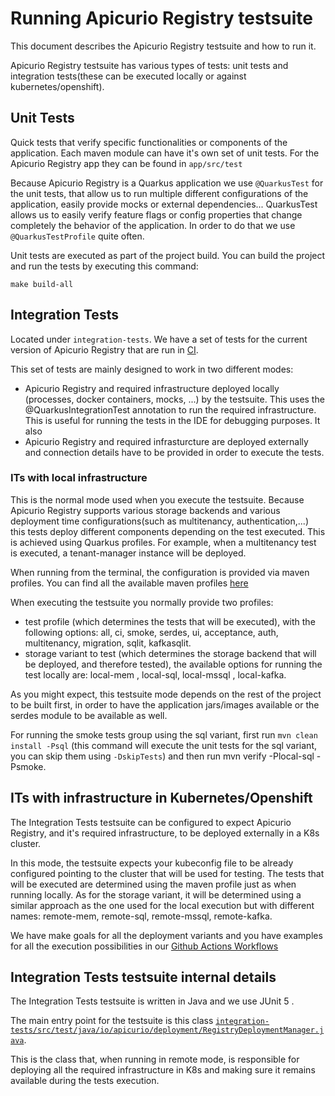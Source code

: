 # Running Apicurio Registry testsuite

This document describes the Apicurio Registry testsuite and how to run it.

Apicurio Registry testsuite has various types of tests: unit tests and integration tests(these can be executed locally or against kubernetes/openshift).

## Unit Tests

Quick tests that verify specific functionalities or components of the application. Each maven module can have it's own set of unit tests.
For the Apicurio Registry app they can be found in `app/src/test`

Because Apicurio Registry is a Quarkus application we use `@QuarkusTest` for the unit tests, that allow us to run multiple different configurations of 
the application, easily provide mocks or external dependencies... QuarkusTest allows us to easily verify feature flags or config properties that change completely the behavior of the application. In order to do that we use `@QuarkusTestProfile` quite often.

Unit tests are executed as part of the project build. You can build the project and run the tests by executing this command:
```
make build-all
```

## Integration Tests

Located under `integration-tests`. We have a set of tests for the current version of Apicurio Registry that are run in [CI](.github/workflows/integration-tests.yaml).

This set of tests are mainly designed to work in two different modes:

+ Apicurio Registry and required infrastructure deployed locally (processes, docker containers, mocks, ...) by the testsuite. This uses the @QuarkusIntegrationTest annotation to run the required infrastructure. This is useful for running the tests in the IDE for debugging purposes. It also
+ Apicurio Registry and required infrasturcture are deployed externally and connection details have to be provided in order to execute the tests.

### ITs with local infrastructure

This is the normal mode used when you execute the testsuite. Because Apicurio Registry supports various storage backends and various deployment time configurations(such as multitenancy, authentication,...) this tests deploy different components depending on the test executed. This is achieved using Quarkus profiles. For example, when a multitenancy test is executed, a tenant-manager instance will be deployed.

When running from the terminal, the configuration is provided via maven profiles. You can find all the available maven profiles [here](integration-tests/pom.xml)

When executing the testsuite you normally provide two profiles:
+ test profile (which determines the tests that will be executed), with the following options: all, ci, smoke, serdes, ui, acceptance, auth, multitenancy, migration, sqlit, kafkasqlit.
+ storage variant to test (which determines the storage backend that will be deployed, and therefore tested), the available options for running the test locally are: local-mem , local-sql, local-mssql , local-kafka.

As you might expect, this testsuite mode depends on the rest of the project to be built first, in order to have the application jars/images available or the serdes module to be available as well.

For running the smoke tests group using the sql variant, first run `mvn clean install -Psql` (this command will execute the unit tests for the sql variant, you can skip them using `-DskipTests`) and then run mvn verify -Plocal-sql -Psmoke. 


## ITs with infrastructure in Kubernetes/Openshift

The Integration Tests testsuite can be configured to expect Apicurio Registry, and it's required infrastructure, to be deployed externally in a K8s cluster. 

In this mode, the testsuite expects your kubeconfig file to be already configured pointing to the cluster that will be used for testing. The tests that will be executed are determined using the maven profile just as when running locally.
As for the storage variant, it will be determined using a similar approach as the one used for the local execution but with different names: remote-mem, remote-sql, remote-mssql, remote-kafka.

We have make goals for all the deployment variants and you have examples for all the execution possibilities in our [Github Actions Workflows](.github/workflows/integration-tests.yaml)


## Integration Tests testsuite internal details

The Integration Tests testsuite is written in Java and we use JUnit 5 .

The main entry point for the testsuite is this class [`integration-tests/src/test/java/io/apicurio/deployment/RegistryDeploymentManager.java`](integration-tests/src/test/java/io/apicurio/deployment/RegistryDeploymentManager.java).

This is the class that, when running in remote mode, is responsible for deploying all the required infrastructure in K8s and making sure it remains available during the tests execution.
